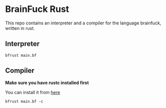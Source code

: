 # BrainFuck Rust

This repo contains an interpreter and a compiler for the language brainfuck, written in rust.

## Interpreter

```
bfrust main.bf
```

## Compiler

**Make sure you have rustc installed first**

You can install it from [here](https://rustup.rs/)

```
bfrust main.bf -c
```